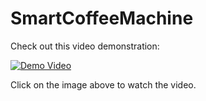 # SmartCoffeeMachine

 
Check out this video demonstration:

[![Demo Video](https://img.youtube.com/vi/xam9K6nw7sg/0.jpg)](https://www.youtube.com/watch?v=xam9K6nw7sg)

Click on the image above to watch the video.
